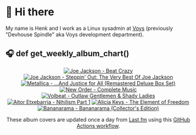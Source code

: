 # 👋 Hi there

My name is Henk and I work as a Linux sysadmin at <a href="https://www.voys.co/about/">Voys</a> (previously "Devhouse Spindle" aka Voys development department).

## 🎧 def get_weekly_album_chart()
<!-- lastfm -->
<p align="center"><a href="https://www.last.fm/music/Joe+Jackson/Beat+Crazy"><img src="https://lastfm.freetls.fastly.net/i/u/64s/251915902eb320c1a9f5b75c68e13d25.jpg" title="Joe Jackson - Beat Crazy"></a> <a href="https://www.last.fm/music/Joe+Jackson/Steppin%27+Out:+The+Very+Best+Of+Joe+Jackson"><img src="https://lastfm.freetls.fastly.net/i/u/64s/695c4dd3017a4b7ab1110de44b82fff3.jpg" title="Joe Jackson - Steppin' Out: The Very Best Of Joe Jackson"></a> <a href="https://www.last.fm/music/Metallica/%E2%80%A6And+Justice+for+All+(Remastered+Deluxe+Box+Set)"><img src="https://lastfm.freetls.fastly.net/i/u/64s/0d2869af6b17c95bb5f42b3fc0fbd520.jpg" title="Metallica - …And Justice for All (Remastered Deluxe Box Set)"></a> <a href="https://www.last.fm/music/New+Order/Complete+Music"><img src="https://lastfm.freetls.fastly.net/i/u/64s/eb77368807457b448d2b4e92d33419e1.jpg" title="New Order - Complete Music"></a> <a href="https://www.last.fm/music/Volbeat/Outlaw+Gentlemen+&+Shady+Ladies"><img src="https://lastfm.freetls.fastly.net/i/u/64s/5915abe0f589e6a240bfc532199b30bf.png" title="Volbeat - Outlaw Gentlemen & Shady Ladies"></a> <a href="https://www.last.fm/music/Aitor+Etxebarria/Nihilism+Part+1"><img src="https://lastfm.freetls.fastly.net/i/u/64s/34617e84631aeb044df2a5934d88da2b.jpg" title="Aitor Etxebarria - Nihilism Part 1"></a> <a href="https://www.last.fm/music/Alicia+Keys/The+Element+of+Freedom"><img src="https://lastfm.freetls.fastly.net/i/u/64s/8029671973c3f3bb0150451aa892a35c.jpg" title="Alicia Keys - The Element of Freedom"></a> <a href="https://www.last.fm/music/Bananarama/Bananarama+(Collector%27s+Edition)"><img src="https://lastfm.freetls.fastly.net/i/u/64s/fdf116e80c7e4809c507d696905d77cc.jpg" title="Bananarama - Bananarama (Collector's Edition)"></a> </p>

<p align="center">These album covers are updated once a day from <a href="https://www.last.fm/user/hbokh">Last.fm</a> using this <a href="https://github.com/marketplace/actions/lastfm-to-markdown">GitHub Actions workflow</a>.</p>

